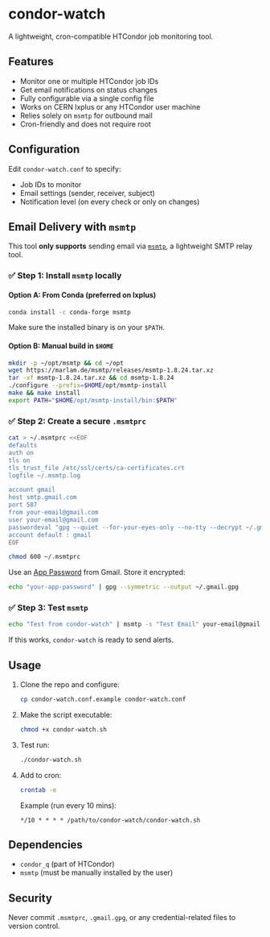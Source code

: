# condor-watch

A lightweight, cron-compatible HTCondor job monitoring tool.

## Features

- Monitor one or multiple HTCondor job IDs
- Get email notifications on status changes
- Fully configurable via a single config file
- Works on CERN lxplus or any HTCondor user machine
- Relies solely on `msmtp` for outbound mail
- Cron-friendly and does not require root

## Configuration

Edit `condor-watch.conf` to specify:
- Job IDs to monitor
- Email settings (sender, receiver, subject)
- Notification level (on every check or only on changes)

## Email Delivery with `msmtp`

This tool **only supports** sending email via [`msmtp`](https://marlam.de/msmtp/), a lightweight SMTP relay tool.

### ✅ Step 1: Install `msmtp` locally

#### Option A: From Conda (preferred on lxplus)

```bash
conda install -c conda-forge msmtp
```

Make sure the installed binary is on your `$PATH`.

#### Option B: Manual build in `$HOME`

```bash
mkdir -p ~/opt/msmtp && cd ~/opt
wget https://marlam.de/msmtp/releases/msmtp-1.8.24.tar.xz
tar -xf msmtp-1.8.24.tar.xz && cd msmtp-1.8.24
./configure --prefix=$HOME/opt/msmtp-install
make && make install
export PATH="$HOME/opt/msmtp-install/bin:$PATH"
```

### ✅ Step 2: Create a secure `.msmtprc`

```bash
cat > ~/.msmtprc <<EOF
defaults
auth on
tls on
tls_trust_file /etc/ssl/certs/ca-certificates.crt
logfile ~/.msmtp.log

account gmail
host smtp.gmail.com
port 587
from your-email@gmail.com
user your-email@gmail.com
passwordeval "gpg --quiet --for-your-eyes-only --no-tty --decrypt ~/.gmail.gpg"
account default : gmail
EOF

chmod 600 ~/.msmtprc
```

Use an [App Password](https://support.google.com/accounts/answer/185833) from Gmail. Store it encrypted:

```bash
echo "your-app-password" | gpg --symmetric --output ~/.gmail.gpg
```

### ✅ Step 3: Test `msmtp`

```bash
echo "Test from condor-watch" | msmtp -s "Test Email" your-email@gmail.com
```

If this works, `condor-watch` is ready to send alerts.

## Usage

1. Clone the repo and configure:
   ```bash
   cp condor-watch.conf.example condor-watch.conf
   ```

2. Make the script executable:
   ```bash
   chmod +x condor-watch.sh
   ```

3. Test run:
   ```bash
   ./condor-watch.sh
   ```

4. Add to cron:
   ```bash
   crontab -e
   ```

   Example (run every 10 mins):
   ```
   */10 * * * * /path/to/condor-watch/condor-watch.sh
   ```

## Dependencies

- `condor_q` (part of HTCondor)
- `msmtp` (must be manually installed by the user)

## Security

Never commit `.msmtprc`, `.gmail.gpg`, or any credential-related files to version control.

